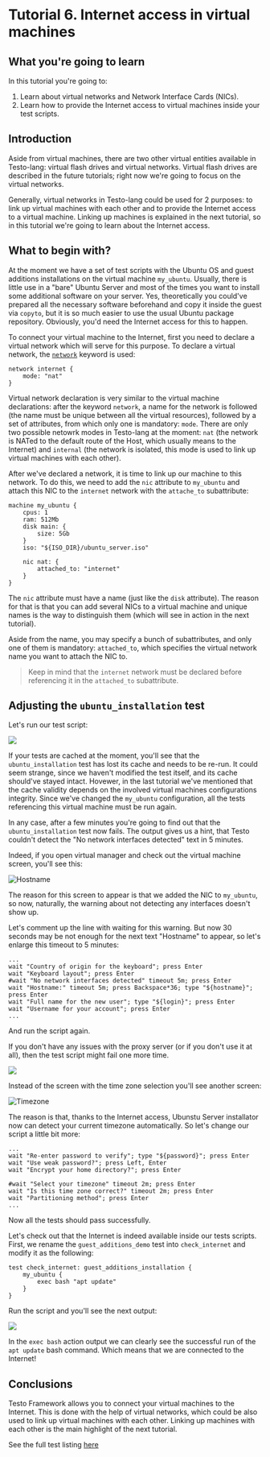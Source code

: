 # Tutorial 6. Internet access in virtual machines

## What you're going to learn

In this tutorial you're going to:

1. Learn about virtual networks and Network Interface Cards (NICs).
2. Learn how to provide the Internet access to virtual machines inside your test scripts.

## Introduction

Aside from virtual machines, there are two other virtual entities available in Testo-lang: virtual flash drives and virtual networks. Virtual flash drives are described in the future tutorials; right now we're going to focus on the virtual networks.

Generally, virtual networks in Testo-lang could be used for 2 purposes: to link up virtual machines with each other and to provide the Internet access to a virtual machine. Linking up machines is explained in the next tutorial, so in this tutorial we're going to learn about the Internet access.

## What to begin with?

At the moment we have a set of test scripts with the Ubuntu OS and guest additions installations on the virtual machine `my_ubuntu`. Usually, there is little use in a "bare" Ubuntu Server and most of the times you want to install some additional software on your server. Yes, theoretically you could've prepared all the necessary software beforehand and copy it inside the guest via `copyto`, but it is so much easier to use the usual Ubuntu package repository. Obviously, you'd need the Internet access for this to happen.

To connect your virtual machine to the Internet, first you need to declare a virtual network which will serve for this purpose. To declare a virtual network, the [`network`](../../reference/Networks.md) keyword is used:

```testo
network internet {
	mode: "nat"
}
```

Virtual network declaration is very similar to the virtual machine declarations: after the keyword `network`, a name for the network is followed (the name must be unique between all the virtual resources), followed by a set of attributes, from which only one is mandatory: `mode`. There are only two possible netowrk modes in Testo-lang at the moment: `nat` (the network is NATed to the default route of the Host, which usually means to the Internet) and `internal` (the network is isolated, this mode is used to link up virtual machines with each other).

After we've declared a network, it is time to link up our machine to this network. To do this, we need to add the `nic` attribute to `my_ubuntu` and attach this NIC to the `internet` network with the `attache_to` subattribute:

```testo
machine my_ubuntu {
	cpus: 1
	ram: 512Mb
	disk main: {
		size: 5Gb
	}
	iso: "${ISO_DIR}/ubuntu_server.iso"

	nic nat: {
		attached_to: "internet"
	}
}
```

The `nic` attribute must have a name (just like the `disk` attribute). The reason for that is that you can add several NICs to a virtual machine and unique names is the way to distinguish them (which will see in action in the next tutorial).

Aside from the name, you may specify a bunch of subattributes, and only one of them is mandatory: `attached_to`, which specifies the virtual network name you want to attach the NIC to.

> Keep in mind that the `internet` network must be declared before referencing it in the `attached_to` subattribute.

## Adjusting the `ubuntu_installation` test

Let's run our test script:

![](imgs/terminal1.svg)

If your tests are cached at the moment, you'll see that the `ubuntu_installation` test has lost its cache and needs to be re-run. It could seem strange, since we haven't modified the test itself, and its cache should've stayed intact. Hovewer, in the last tutorial we've mentioned that the cache validity depends on the involved virtual machines configurations integrity. Since we've changed the `my_ubuntu` configuration, all the tests referencing this virtual machine must be run again.

In any case, after a few minutes you're going to find out that the `ubuntu_installation` test now fails. The output gives us a hint, that Testo couldn't detect the "No network interfaces detected" text in 5 minutes.

Indeed, if you open virtual manager and check out the virtual machine screen, you'll see this:

![Hostname](imgs/hostname.png)

The reason for this screen to appear is that we added the NIC to `my_ubuntu`, so now, naturally, the warning about not detecting any interfaces doesn't show up.

Let's comment up the line with waiting for this warning. But now 30 seconds may be not enough for the next text "Hostname" to appear, so let's enlarge this timeout to 5 minutes:

```testo
...
wait "Country of origin for the keyboard"; press Enter
wait "Keyboard layout"; press Enter
#wait "No network interfaces detected" timeout 5m; press Enter
wait "Hostname:" timeout 5m; press Backspace*36; type "${hostname}"; press Enter
wait "Full name for the new user"; type "${login}"; press Enter
wait "Username for your account"; press Enter
...
```

And run the script again.

If you don't have any issues with the proxy server (or if you don't use it at all), then the test script might fail one more time.

![](imgs/terminal2.svg)

Instead of the screen with the time zone selection you'll see another screen:

![Timezone](imgs/timezone.png)

The reason is that, thanks to the Internet access, Ubunstu Server installator now can detect your current timezone automatically. So let's change our script a little bit more:

```testo
...
wait "Re-enter password to verify"; type "${password}"; press Enter
wait "Use weak password?"; press Left, Enter
wait "Encrypt your home directory?"; press Enter

#wait "Select your timezone" timeout 2m; press Enter
wait "Is this time zone correct?" timeout 2m; press Enter
wait "Partitioning method"; press Enter
...
```

Now all the tests should pass successfully.

Let's check out that the Internet is indeed available inside our tests scripts. First, we rename the `guest_additions_demo` test into `check_internet` and modify it as the following:

```testo
test check_internet: guest_additions_installation {
	my_ubuntu {
		exec bash "apt update"
	}
}
```

Run the script and you'll see the next output:

![](imgs/terminal3.svg)

In the `exec bash` action output we can clearly see the successful run of the `apt update` bash command. Which means that we are connected to the Internet!

## Conclusions

Testo Framework allows you to connect your virtual machines to the Internet. This is done with the help of virtual networks, which could be also used to link up virtual machines with each other. Linking up machines with each other is the main highlight of the next tutorial.

See the full test listing [here](nat.testo)
